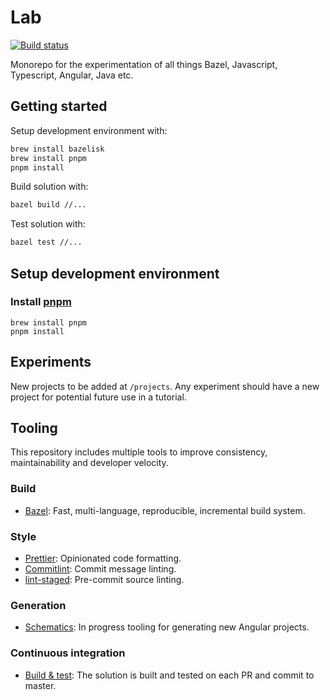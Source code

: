 # Lab

<p>
    <a href="https://github.com/allocadia-jack/lab/actions?query=workflow%3ABuild+branch%3Amaster+">
        <img alt="Build status" src="https://github.com/allocadia-jack/lab/actions/workflows/main.yml/badge.svg">
    </a>
</p>

Monorepo for the experimentation of all things Bazel, Javascript, Typescript, Angular, Java etc.

## Getting started

Setup development environment with:

```zsh
brew install bazelisk
brew install pnpm
pnpm install
```

Build solution with:

```zsh
bazel build //...
```

Test solution with:

```zsh
bazel test //...
```

## Setup development environment

### Install [pnpm](https://pnpm.io/installation#using-homebrew)

```
brew install pnpm
pnpm install
```

## Experiments

New projects to be added at `/projects`. Any experiment should have a new project for potential future use in a tutorial.

## Tooling

This repository includes multiple tools to improve consistency, maintainability and developer velocity.

### Build

- [Bazel](https://bazel.build): Fast, multi-language, reproducible, incremental build system.

### Style

- [Prettier](https://prettier.io/docs/en/index.html): Opinionated code formatting.
- [Commitlint](https://commitlint.js.org): Commit message linting.
- [lint-staged](https://github.com/okonet/lint-staged): Pre-commit source linting.

### Generation

- [Schematics](https://github.com/allocadia-jack/lab/blob/master/tools/schematics/README.md): In progress tooling for generating new Angular projects.

### Continuous integration

- [Build & test](https://github.com/allocadia-jack/lab/actions?query=workflow%3ABuild): The solution is built and tested on each PR and commit to master.
